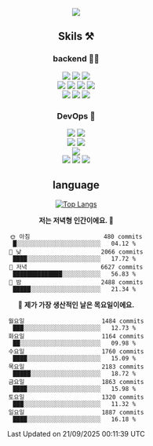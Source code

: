 <div align="center">

<a href="https://hhpluscertificateofcompletion.oopy.io/">
  <img src="https://static.spartacodingclub.kr/hanghae99/plus/completion/badge_black.svg" />
</a>

## Skils ⚒️

### backend 🧑‍💻
  
<img src="https://img.shields.io/badge/Java-FF6600?style=flat-square&logo=buymeacoffee&logoColor=white"/>
<img src="https://img.shields.io/badge/Go-0099FF?style=flat-square&logo=go&logoColor=white"/>
<img src="https://img.shields.io/badge/Kotlin-7F52FF?style=flat-square&logo=kotlin&logoColor=white"/>
  
  
<br />
  
<img src="https://img.shields.io/badge/Spring-339933?style=flat-square&logo=Spring&logoColor=white"/>
<img src="https://img.shields.io/badge/Spring Boot-339933?style=flat-square&logo=Spring Boot&logoColor=white"/>
<img src="https://img.shields.io/badge/Spring Security-339933?style=flat-square&logo=Spring Security&logoColor=white"/>
  
<img src="https://img.shields.io/badge/Spring Data JPA-339933?style=flat-square&logo=Hibernate&logoColor=white"/>

<br />
  
  <img src="https://img.shields.io/badge/mysql-0099FF?style=flat-square&logo=mysql&logoColor=white"/>
  <img src="https://img.shields.io/badge/mariadb-0099FF?style=flat-square&logo=mariadb&logoColor=white"/>
  <img src="https://img.shields.io/badge/mongoDB-47A248?style=flat-square&logo=mongodb&logoColor=white"/>
  
  
### DevOps 🚀
  
  <img src="https://img.shields.io/badge/docker-2496ED?style=flat-square&logo=docker&logoColor=white"/>
  <img src="https://img.shields.io/badge/kubernetes-326CE5?style=flat-square&logo=kubernetes&logoColor=white"/>
  
  <br />
  
  <img src="https://img.shields.io/badge/Github Actions-2088FF?style=flat-square&logo=githubactions&logoColor=white"/>
  <img src="https://img.shields.io/badge/Jenkins-D24939?style=flat-square&logo=jenkins&logoColor=white"/>
  
  
  <br />
  <img src="https://img.shields.io/badge/terraform-7B42BC?style=flat-square&logo=terraform&logoColor=white"/>
  
  <br />
  <img src="https://img.shields.io/badge/Amazon AWS-232F3E?style=flat-square&logo=Amazon AWS&logoColor=white"/>

  <img src="https://img.shields.io/badge/GCP-4285F4?style=flat-square&logo=googlecloud&logoColor=white"/>
  <img src="https://img.shields.io/badge/NCP-03C75A?style=flat-square&logo=naver&logoColor=white"/>
  
  
## language

[![Top Langs](https://github-readme-stats.vercel.app/api/top-langs/?username=zxcv9203&hide=html&exclude_repo=zxcv9203.github.io,golB&theme=grate-gatsby)](https://github.com/zxcv9203/github-readme-stats)
  
<!--START_SECTION:waka-->
**저는 저녁형 인간이에요. 🦉** 

```text
🌞 아침                     480 commits         █░░░░░░░░░░░░░░░░░░░░░░░░   04.12 % 
🌆 낮　                     2066 commits        ████░░░░░░░░░░░░░░░░░░░░░   17.72 % 
🌃 저녁                     6627 commits        ██████████████░░░░░░░░░░░   56.83 % 
🌙 밤　                     2488 commits        █████░░░░░░░░░░░░░░░░░░░░   21.34 % 
```
📅 **제가 가장 생산적인 날은 목요일이에요.** 

```text
월요일                      1484 commits        ███░░░░░░░░░░░░░░░░░░░░░░   12.73 % 
화요일                      1164 commits        ██░░░░░░░░░░░░░░░░░░░░░░░   09.98 % 
수요일                      1760 commits        ████░░░░░░░░░░░░░░░░░░░░░   15.09 % 
목요일                      2183 commits        █████░░░░░░░░░░░░░░░░░░░░   18.72 % 
금요일                      1863 commits        ████░░░░░░░░░░░░░░░░░░░░░   15.98 % 
토요일                      1320 commits        ███░░░░░░░░░░░░░░░░░░░░░░   11.32 % 
일요일                      1887 commits        ████░░░░░░░░░░░░░░░░░░░░░   16.18 % 
```



 Last Updated on 21/09/2025 00:11:39 UTC
<!--END_SECTION:waka-->
  
</div>

